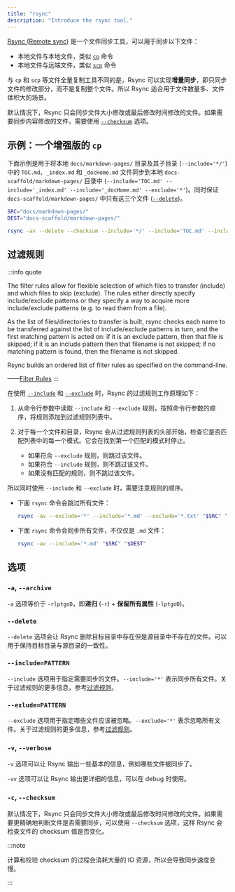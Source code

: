 ```yaml
---
title: "rsync"
description: "Introduce the rsync tool."
---
```


[Rsync (Remote sync)](https://linux.die.net/man/1/rsync) 是一个文件同步工具，可以用于同步以下文件：

- 本地文件与本地文件，类似 [`cp`](https://linux.die.net/man/1/cp) 命令
- 本地文件与远端文件，类似 [`scp`](https://linux.die.net/man/1/scp) 命令

与 `cp` 和 `scp` 等文件全量复制工具不同的是，Rsync 可以实现**增量同步**，即只同步文件的修改部分，而不是复制整个文件。所以 Rsync 适合用于文件数量多、文件体积大的场景。

默认情况下，Rsync 只会同步文件大小修改或最后修改时间修改的文件。如果需要同步内容修改的文件，需要使用 [`--checksum`](#-c---checksum) 选项。

## 示例：一个增强版的 `cp`

下面示例是用于将本地 `docs/markdown-pages/` 目录及其子目录 (`--include='*/'`) 中的 `TOC.md`、`_index.md` 和 `_docHome.md` 文件同步到本地 `docs-scaffold/markdown-pages/` 目录中 (`--include='TOC.md' --include='_index.md' --include='_docHome.md' --exclude='*'`)。同时保证 `docs-scaffold/markdown-pages/` 中只有这三个文件 ([`--delete`](#--delete))。

```bash
SRC="docs/markdown-pages/"
DEST="docs-scaffold/markdown-pages/"

rsync -av --delete --checksum --include='*/' --include='TOC.md' --include='_index.md' --include='_docHome.md' --exclude='*' "$SRC" "$DEST"
```

## 过滤规则

:::info quote

The filter rules allow for flexible selection of which files to transfer (include) and which files to skip (exclude). The rules either directly specify include/exclude patterns or they specify a way to acquire more include/exclude patterns (e.g. to read them from a file).

As the list of files/directories to transfer is built, rsync checks each name to be transferred against the list of include/exclude patterns in turn, and the first matching pattern is acted on: if it is an exclude pattern, then that file is skipped; if it is an include pattern then that filename is not skipped; if no matching pattern is found, then the filename is not skipped.

Rsync builds an ordered list of filter rules as specified on the command-line.

——[Filter Rules](https://linux.die.net/man/1/rsync)
:::

在使用 [`--include`](#--includepattern) 和 [`--exclude`](#--exludepattern) 时，Rsync 的过滤规则工作原理如下：

1. 从命令行参数中读取 `--include` 和 `--exclude` 规则，按照命令行参数的顺序，将规则添加到过滤规则列表中。
2. 对于每一个文件和目录，Rsync 会从过滤规则列表的头部开始，检查它是否匹配列表中的每一个模式。它会在找到第一个匹配的模式时停止。

   - 如果符合 `--exclude` 规则，则跳过该文件。
   - 如果符合 `--include` 规则，则不跳过该文件。
   - 如果没有匹配的规则，则不跳过该文件。

所以同时使用 `--include` 和 `--exclude` 时，需要注意规则的顺序。

- 下面 `rsync` 命令会跳过所有文件：

    ```bash
    rsync -av --exclude='*' --include='*.md' --exclude='*.txt' "$SRC" "$DEST"
    ```

- 下面 `rsync` 命令会同步所有文件，不仅仅是 `.md` 文件：

    ```bash
    rsync -av --include='*.md' "$SRC" "$DEST"
    ```

## 选项

### `-a`, `--archive`

`-a` 选项等价于 `-rlptgoD`，即**递归** (`-r`) + **保留所有属性** (`-lptgoD`)。

### `--delete`

`--delete` 选项会让 Rsync 删除目标目录中存在但是源目录中不存在的文件。可以用于保持目标目录与源目录的一致性。

### `--include=PATTERN`

`--include` 选项用于指定需要同步的文件。`--include='*'` 表示同步所有文件。关于过滤规则的更多信息，参考[过滤规则](#过滤规则)。

### `--exlude=PATTERN`

`--exclude` 选项用于指定哪些文件应该被忽略。`--exclude='*'` 表示忽略所有文件。关于过滤规则的更多信息，参考[过滤规则](#过滤规则)。

### `-v`, `--verbose`

`-v` 选项可以让 Rsync 输出一些基本的信息，例如哪些文件被同步了。

`-vv` 选项可以让 Rsync 输出更详细的信息，可以在 debug 时使用。

### `-c`, `--checksum`

默认情况下，Rsync 只会同步文件大小修改或最后修改时间修改的文件。如果需要更精确地判断文件是否需要同步，可以使用 `--checksum` 选项，这样 Rsync 会检查文件的 checksum 值是否变化。

:::note

计算和校验 checksum 的过程会消耗大量的 IO 资源，所以会导致同步速度变慢。

:::
